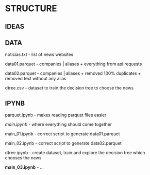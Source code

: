 # STRUCTURE

## IDEAS


## DATA

noticias.txt - list of news websites

data01.parquet - companies | aliases + everything from api requests

data02.parquet - companies | aliases + removed 100% duplicates + removed text without any alias

dtree.csv - dataset to train the decision tree to choose the news


## IPYNB

parquet.ipynb - makes reading parquet files easier

*main.ipynb* - where everything should come together

main_01.ipynb - correct script to generate data01.parquet

main_02.ipynb - correct script to generate data02.parquet

dtree.ipynb - create dataset, train and explore the decision tree which chooses the news

**main_03.ipynb** - ...
